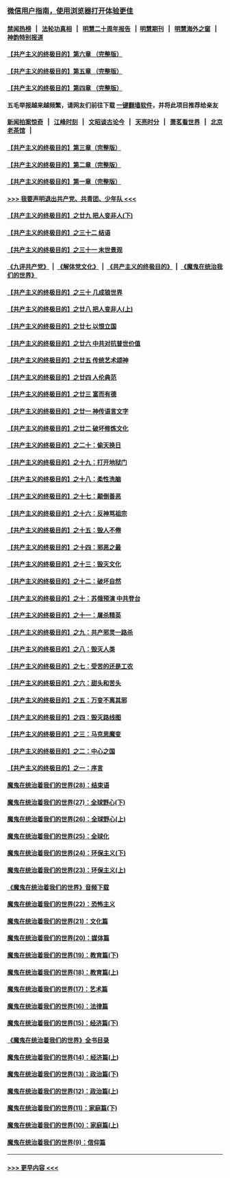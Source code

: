 ### [微信用户指南，使用浏览器打开体验更佳](https://github.com/gfw-breaker/banned-news1/blob/master/indexes/wechat-guide.md?t=0)
#### [禁闻热榜](热点新闻.md?t=0)  &nbsp;&nbsp;|&nbsp;&nbsp; [法轮功真相](https://github.com/gfw-breaker/truth/blob/master/README.md?t=0) &nbsp;&nbsp;|&nbsp;&nbsp; [明慧二十周年报告](https://github.com/gfw-breaker/mh-reports/blob/master/README.md?t=0) &nbsp;&nbsp;|&nbsp;&nbsp;[明慧期刊](https://github.com/gfw-breaker/mh-qikan) &nbsp;&nbsp;|&nbsp;&nbsp; [明慧海外之窗](https://github.com/gfw-breaker/mh-news/blob/master/README.md?t=0) &nbsp;&nbsp;|&nbsp;&nbsp; [神韵特别报道](https://github.com/gfw-breaker/mh-news/blob/master/shenyun.md?t=0)
#### [【共产主义的终极目的】第六章 （完整版）](../pages/nsc422/n11428913.md?t=02142211) 
#### [【共产主义的终极目的】第五章 （完整版）](../pages/nsc422/n11428912.md?t=02142211) 
#### [【共产主义的终极目的】第四章 （完整版）](../pages/nsc422/n11428907.md?t=02142211) 
#### 五毛举报越来越频繁，请网友们前往下载 [一键翻墙软件](https://github.com/gfw-breaker/ssr-accounts)，并将此项目推荐给亲友
#### [新闻拍案惊奇](https://github.com/gfw-breaker/banned-news1/blob/master/pages/link4.md) &nbsp;&nbsp;|&nbsp;&nbsp; [江峰时刻](https://github.com/gfw-breaker/banned-news1/blob/master/pages/link4.md) &nbsp;&nbsp;|&nbsp;&nbsp; [文昭谈古论今](https://github.com/gfw-breaker/banned-news1/blob/master/pages/link4.md) &nbsp;&nbsp;|&nbsp;&nbsp; [天亮时分](https://github.com/gfw-breaker/banned-news1/blob/master/pages/link4.md) &nbsp;&nbsp;|&nbsp;&nbsp; [萧茗看世界](https://github.com/gfw-breaker/banned-news1/blob/master/pages/link4.md) &nbsp;&nbsp;|&nbsp;&nbsp; [北京老茶馆](https://github.com/gfw-breaker/banned-news1/blob/master/pages/link4.md) &nbsp;&nbsp;|&nbsp;&nbsp; 
#### [【共产主义的终极目的】第三章（完整版）](../pages/nsc422/n11428848.md?t=02142211) 
#### [【共产主义的终极目的】第二章（完整版）](../pages/nsc422/n11428831.md?t=02142211) 
#### [【共产主义的终极目的】第一章（完整版）](../pages/nsc422/n11417651.md?t=02142211) 
#### [>>> 我要声明退出共产党、共青团、少年队 <<<](https://github.com/begood0513/goodnews/blob/master/quit/letter.md) 
#### [【共产主义的终极目的】之廿九 把人变非人(下)](../pages/nsc422/n11344140.md?t=02142211) 
#### [【共产主义的终极目的】之三十二 结语](../pages/nsc422/n11360535.md?t=02142211) 
#### [【共产主义的终极目的】之三十一 末世景观](../pages/nsc422/n11351129.md?t=02142211) 
#### [《九评共产党》](https://github.com/begood0513/9ping.md/blob/master/README.md) &nbsp;|&nbsp; [《解体党文化》](../../../../jtdwh.md/blob/master/README.md)  &nbsp;|&nbsp; [《共产主义的终极目的》](../../../../gczydzjmd.md/blob/master/README.md) &nbsp;|&nbsp; [《魔鬼在统治我们的世界》](../../../../mgztzwmdsj.md/blob/master/README.md) 
#### [【共产主义的终极目的】之三十 几成狼世界](../pages/nsc422/n11348280.md?t=02142211) 
#### [【共产主义的终极目的】之廿八 把人变非人(上)](../pages/nsc422/n11340492.md?t=02142211) 
#### [【共产主义的终极目的】之廿七 以恨立国](../pages/nsc422/n11336944.md?t=02142211) 
#### [【共产主义的终极目的】之廿六 中共对抗普世价值](../pages/nsc422/n11324785.md?t=02142211) 
#### [【共产主义的终极目的】之廿五 传统艺术颂神](../pages/nsc422/n11296396.md?t=02142211) 
#### [【共产主义的终极目的】之廿四 人伦典范](../pages/nsc422/n11296397.md?t=02142211) 
#### [【共产主义的终极目的】之廿三 富而有德](../pages/nsc422/n11283598.md?t=02142211) 
#### [【共产主义的终极目的】之廿一 神传语言文字](../pages/nsc422/n11263265.md?t=02142211) 
#### [【共产主义的终极目的】之廿二 破坏修炼文化](../pages/nsc422/n11245728.md?t=02142211) 
#### [【共产主义的终极目的】之二十：偷天换日](../pages/nsc422/n11238846.md?t=02142211) 
#### [【共产主义的终极目的】之十九：打开地狱门](../pages/nsc422/n11206376.md?t=02142211) 
#### [【共产主义的终极目的】之十八：柔性洗脑](../pages/nsc422/n11199994.md?t=02142211) 
#### [【共产主义的终极目的】之十七：颠倒善恶](../pages/nsc422/n11179782.md?t=02142211) 
#### [【共产主义的终极目的】之十六：反神骂祖宗](../pages/nsc422/n11166798.md?t=02142211) 
#### [【共产主义的终极目的】之十五：毁人不倦](../pages/nsc422/n11166792.md?t=02142211) 
#### [【共产主义的终极目的】之十四：邪恶之最](../pages/nsc422/n11150249.md?t=02142211) 
#### [【共产主义的终极目的】之十三：毁灭文化](../pages/nsc422/n11135227.md?t=02142211) 
#### [【共产主义的终极目的】之十二：破坏自然](../pages/nsc422/n11135214.md?t=02142211) 
#### [【共产主义的终极目的】之十：苏俄预演 中共登台](../pages/nsc422/n11118424.md?t=02142211) 
#### [【共产主义的终极目的】之十一：屠杀精英](../pages/nsc422/n11118442.md?t=02142211) 
#### [【共产主义的终极目的】之九：共产邪灵一路杀](../pages/nsc422/n11114139.md?t=02142211) 
#### [【共产主义的终极目的】之八：毁灭人类](../pages/nsc422/n11108503.md?t=02142211) 
#### [【共产主义的终极目的】之七：受苦的还是工农](../pages/nsc422/n11101809.md?t=02142211) 
#### [【共产主义的终极目的】之六：甜头和苦头](../pages/nsc422/n11096971.md?t=02142211) 
#### [【共产主义的终极目的】之五：万变不离其邪](../pages/nsc422/n11091285.md?t=02142211) 
#### [【共产主义的终极目的】之四：毁灭路线图](../pages/nsc422/n11086284.md?t=02142211) 
#### [【共产主义的终极目的】之三：马克思魔变](../pages/nsc422/n11061941.md?t=02142211) 
#### [【共产主义的终极目的】之二：中心之国](../pages/nsc422/n11047728.md?t=02142211) 
#### [【共产主义的终极目的】之一：序言](../pages/nsc422/n11086077.md?t=02142211) 
#### [魔鬼在统治着我们的世界(28)：结束语](../pages/nsc422/n10936246.md?t=02142211) 
#### [魔鬼在统治着我们的世界(27)：全球野心(下)](../pages/nsc422/n10928319.md?t=02142211) 
#### [魔鬼在统治着我们的世界(26)：全球野心(上)](../pages/nsc422/n10900318.md?t=02142211) 
#### [魔鬼在统治着我们的世界(25)：全球化](../pages/nsc422/n10788205.md?t=02142211) 
#### [魔鬼在统治着我们的世界(24)：环保主义(下)](../pages/nsc422/n10695307.md?t=02142211) 
#### [魔鬼在统治着我们的世界(23)：环保主义(上)](../pages/nsc422/n10688613.md?t=02142211) 
#### [《魔鬼在统治着我们的世界》音频下载](../pages/nsc422/n10635553.md?t=02142211) 
#### [魔鬼在统治着我们的世界(22)：恐怖主义](../pages/nsc422/n10614727.md?t=02142211) 
#### [魔鬼在统治着我们的世界(21)：文化篇](../pages/nsc422/n10597706.md?t=02142211) 
#### [魔鬼在统治着我们的世界(20)：媒体篇](../pages/nsc422/n10586579.md?t=02142211) 
#### [魔鬼在统治着我们的世界(19)：教育篇(下)](../pages/nsc422/n10564808.md?t=02142211) 
#### [魔鬼在统治着我们的世界(18)：教育篇(上)](../pages/nsc422/n10526970.md?t=02142211) 
#### [魔鬼在统治着我们的世界(17)：艺术篇](../pages/nsc422/n10499093.md?t=02142211) 
#### [魔鬼在统治着我们的世界(16)：法律篇](../pages/nsc422/n10485969.md?t=02142211) 
#### [魔鬼在统治着我们的世界(15)：经济篇(下)](../pages/nsc422/n10469975.md?t=02142211) 
#### [《魔鬼在统治着我们的世界》全书目录](../pages/nsc422/n10464261.md?t=02142211) 
#### [魔鬼在统治着我们的世界(14)：经济篇(上)](../pages/nsc422/n10457370.md?t=02142211) 
#### [魔鬼在统治着我们的世界(13)：政治篇(下)](../pages/nsc422/n10448270.md?t=02142211) 
#### [魔鬼在统治着我们的世界(12)：政治篇(上)](../pages/nsc422/n10444576.md?t=02142211) 
#### [魔鬼在统治着我们的世界(11)：家庭篇(下)](../pages/nsc422/n10440961.md?t=02142211) 
#### [魔鬼在统治着我们的世界(10)：家庭篇(上)](../pages/nsc422/n10435448.md?t=02142211) 
#### [魔鬼在统治着我们的世界(9)：信仰篇](../pages/nsc422/n10432159.md?t=02142211) 

----
#### [ >>> 更早内容 <<< ](../indexes/nsc422-earlier.md)
